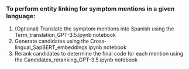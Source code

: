 ### To perform entity linking for symptom mentions in a given language:
1. (Optional) Translate the symptom mentions into Spanish using the Term_translation_GPT-3.5.ipynb notebook
2. Generate candidates using the Cross-lingual_SapBERT_embeddings.ipynb notebook
3. Rerank candidates to determine the final code for each mention using the Candidates_reranking_GPT-3.5.ipynb notebook 

